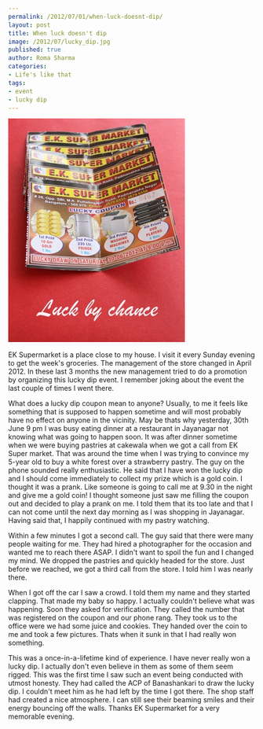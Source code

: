 ```yaml
--- 
permalink: /2012/07/01/when-luck-doesnt-dip/
layout: post
title: When luck doesn't dip
image: /2012/07/lucky_dip.jpg
published: true
author: Roma Sharma
categories: 
- Life's like that
tags:
- event
- lucky dip
---
```

<a href="/2012/07/lucky_dip.jpg"><img class="alignnone size-full wp-image-2884" title="lucky_dip" src="/2012/07/lucky_dip.jpg" alt="" width="360" height="455" /></a>

EK Supermarket is a place close to my house. I visit it every Sunday evening to get the week's groceries. The management of the store changed in April 2012. In these last 3 months the new management tried to do a promotion by organizing this lucky dip event. I remember joking about the event the last couple of times I went there. <!--more-->

What does a lucky dip coupon mean to anyone? Usually, to me it feels like something that is supposed to happen sometime and will most probably have no effect on anyone in the vicinity. May be thats why yesterday, 30th June 9 pm I was busy eating dinner at a restaurant in Jayanagar not knowing what was going to happen soon. It was after dinner sometime when we were buying pastries at cakewala when we got a call from EK Super market. That was around the time when I was trying to convince my 5-year old to buy a white forest over a strawberry pastry. The guy on the phone sounded really enthusiastic. He said that I have won the lucky dip and I should come immediately to collect my prize which is a gold coin. I thought it was a prank. Like someone is going to call me at 9.30 in the night and give me a gold coin! I thought someone just saw me filling the coupon out and decided to play a prank on me. I told them that its too late and that I can not come until the next day morning as I was shopping in Jayanagar. Having said that, I happily continued with my pastry watching.

Within a few minutes I got a second call. The guy said that there were many people waiting for me. They had hired a photographer for the occasion and wanted me to reach there ASAP. I didn't want to spoil the fun and I changed my mind. We dropped the pastries and quickly headed for the store. Just before we reached, we got a third call from the store. I told him I was nearly there.

When I got off the car I saw a crowd. I told them my name and they started clapping. That made my baby so happy. I actually couldn't believe what was happening. Soon they asked for verification. They called the number that was registered on the coupon and our phone rang. They took us to the office were we had some juice and cookies. They handed over the coin to me and took a few pictures. Thats when it sunk in that I had really won something.

This was a once-in-a-lifetime kind of experience. I have never really won a lucky dip. I actually don't even believe in them as some of them seem rigged. This was the first time I saw such an event being conducted with utmost honesty. They had called the ACP of Banashankari to draw the lucky dip. I couldn't meet him as he had left by the time I got there. The shop staff had created a nice atmosphere. I can still see their beaming smiles and their energy bouncing off the walls. Thanks EK Supermarket for a very memorable evening.
